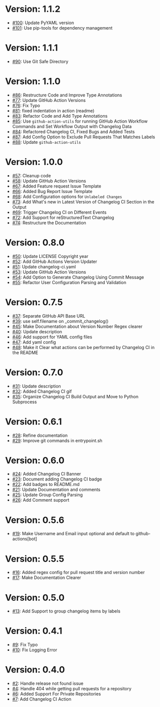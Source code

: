 # Version: 1.1.2

* [#100](https://github.com/saadmk11/changelog-ci/pull/100): Update PyYAML version
* [#101](https://github.com/saadmk11/changelog-ci/pull/101): Use pip-tools for dependency management


# Version: 1.1.1

* [#90](https://github.com/saadmk11/changelog-ci/pull/90): Use Git Safe Directory


# Version: 1.1.0

* [#86](https://github.com/saadmk11/changelog-ci/pull/86): Restructure Code and Improve Type Annotations
* [#77](https://github.com/saadmk11/changelog-ci/pull/77): Update GitHub Action Versions
* [#76](https://github.com/saadmk11/changelog-ci/pull/76): Fix Typo
* [#81](https://github.com/saadmk11/changelog-ci/pull/81): fixed indentation in action (readme)
* [#83](https://github.com/saadmk11/changelog-ci/pull/83): Refactor Code and Add Type Annotations
* [#85](https://github.com/saadmk11/changelog-ci/pull/85): Use `github-action-utils` for running GitHub Action Workflow Commands and Set Workflow Output with Changelog Data
* [#84](https://github.com/saadmk11/changelog-ci/pull/84): Refactored Changelog CI, Fixed Bugs and Added Tests
* [#87](https://github.com/saadmk11/changelog-ci/pull/87): Add Config Option to Exclude Pull Requests That Matches Labels
* [#88](https://github.com/saadmk11/changelog-ci/pull/88): Update `github-action-utils`


# Version: 1.0.0

* [#57](https://github.com/saadmk11/changelog-ci/pull/57): Cleanup code
* [#58](https://github.com/saadmk11/changelog-ci/pull/58): Update GitHub Action Versions
* [#67](https://github.com/saadmk11/changelog-ci/pull/67): Added Feature request Issue Template
* [#66](https://github.com/saadmk11/changelog-ci/pull/66): Added Bug Report Issue Template
* [#68](https://github.com/saadmk11/changelog-ci/pull/68): Add Configuration options for `Unlabeled Changes`
* [#73](https://github.com/saadmk11/changelog-ci/pull/73): Add What's new in Latest Version of Changelog CI Section in the Output
* [#69](https://github.com/saadmk11/changelog-ci/pull/69): Trigger Changelog CI on Different Events
* [#72](https://github.com/saadmk11/changelog-ci/pull/72): Add Support for reStructuredText Changelog
* [#74](https://github.com/saadmk11/changelog-ci/pull/74): Restructure the Documentation


# Version: 0.8.0

* [#50](https://github.com/saadmk11/changelog-ci/pull/50): Update LICENSE Copyright year
* [#52](https://github.com/saadmk11/changelog-ci/pull/52): Add GitHub Actions Version Updater
* [#51](https://github.com/saadmk11/changelog-ci/pull/51): Update changelog-ci.yaml
* [#53](https://github.com/saadmk11/changelog-ci/pull/53): Update GitHub Action Versions
* [#54](https://github.com/saadmk11/changelog-ci/pull/54): Add Option to Generate Changelog Using Commit Message
* [#55](https://github.com/saadmk11/changelog-ci/pull/55): Refactor User Configuration Parsing and Validation


# Version: 0.7.5

* [#37](https://github.com/saadmk11/changelog-ci/pull/37): Separate GitHub API Base URL
* [#39](https://github.com/saadmk11/changelog-ci/pull/39): use self.filename on _commit_changelog()
* [#45](https://github.com/saadmk11/changelog-ci/pull/45): Make Documentation about Version Number Regex clearer
* [#40](https://github.com/saadmk11/changelog-ci/pull/40): Update description
* [#46](https://github.com/saadmk11/changelog-ci/pull/46): Add support for YAML config files
* [#47](https://github.com/saadmk11/changelog-ci/pull/47): Add yaml config
* [#48](https://github.com/saadmk11/changelog-ci/pull/48): Make it Clear what actions can be performed by Changelog CI in the README


# Version: 0.7.0

* [#31](https://github.com/saadmk11/changelog-ci/pull/31): Update description
* [#32](https://github.com/saadmk11/changelog-ci/pull/32): Added Changelog CI gif
* [#35](https://github.com/saadmk11/changelog-ci/pull/35): Organize Changelog CI Build Output and Move to Python Subprocess


# Version: 0.6.1

* [#28](https://github.com/saadmk11/changelog-ci/pull/28): Refine documentation
* [#29](https://github.com/saadmk11/changelog-ci/pull/29): Improve git commands in entrypoint.sh


# Version: 0.6.0

* [#24](https://github.com/saadmk11/changelog-ci/pull/24): Added Changelog CI Banner
* [#23](https://github.com/saadmk11/changelog-ci/pull/23): Document adding Changelog CI badge
* [#22](https://github.com/saadmk11/changelog-ci/pull/22): Add badges to README.md
* [#21](https://github.com/saadmk11/changelog-ci/pull/21): Update Documentation and comments
* [#25](https://github.com/saadmk11/changelog-ci/pull/25): Update Group Config Parsing
* [#26](https://github.com/saadmk11/changelog-ci/pull/26): Add Comment support


Version: 0.5.6
==============

* [#19](https://github.com/saadmk11/changelog-ci/pull/19): Make Username and Email input optional and default to github-actions[bot]


Version: 0.5.5
==============

* [#16](https://github.com/saadmk11/changelog-ci/pull/16): Added regex config for pull request title and version number
* [#17](https://github.com/saadmk11/changelog-ci/pull/17): Make Documentation Clearer


Version: 0.5.0
==============

* [#13](https://github.com/saadmk11/changelog-ci/pull/13): Add Support to group changelog items by labels


Version: 0.4.1
==============

* [#9](https://github.com/saadmk11/changelog-ci/pull/9): Fix Typo
* [#10](https://github.com/saadmk11/changelog-ci/pull/10): Fix Logging Error


Version: 0.4.0
==============

* [#2](https://github.com/saadmk11/changelog-ci/pull/2): Handle release not found issue
* [#4](https://github.com/saadmk11/changelog-ci/pull/4): Handle 404 while getting pull requests for a repository
* [#6](https://github.com/saadmk11/changelog-ci/pull/6): Added Support For Private Repositories
* [#7](https://github.com/saadmk11/changelog-ci/pull/7): Add Changelog CI Action
